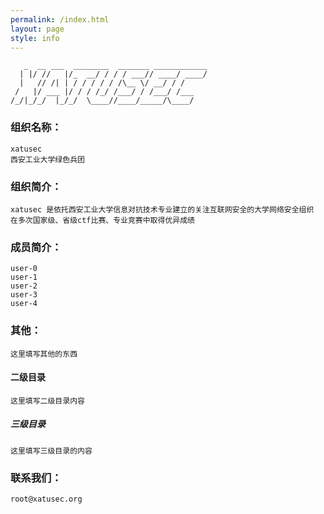 ```yaml
---
permalink: /index.html
layout: page
style: info
---
```


       _  __ ___  ________  _______ ____________   
      | |/ //   |/_  __/ / / / ___// ____/ ____/   
      |   // /| | / / / / / /\__ \/ __/ / /        
     /   |/ ___ |/ / / /_/ /___/ / /___/ /___      
    /_/|_/_/  |_/_/  \____//____/_____/\____/      


### 组织名称：
    xatusec
    西安工业大学绿色兵团

### 组织简介：
    xatusec 是依托西安工业大学信息对抗技术专业建立的关注互联网安全的大学网络安全组织
    在多次国家级、省级ctf比赛、专业竞赛中取得优异成绩

### 成员简介：
    user-0
    user-1
    user-2
    user-3
    user-4

### 其他：
    这里填写其他的东西

#### 二级目录
    这里填写二级目录内容

##### 三级目录
    这里填写三级目录的内容

### 联系我们：
    root@xatusec.org